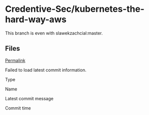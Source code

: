 # Credentive-Sec/kubernetes-the-hard-way-aws

 This branch is even with slawekzachcial:master.

## Files <a id="files"></a>

 [Permalink](https://github.com/Credentive-Sec/kubernetes-the-hard-way-aws/tree/8d7196e5646f68766190c3d41532f493fcd3209f/terraform)

 Failed to load latest commit information.

Type

Name

Latest commit message

Commit time

